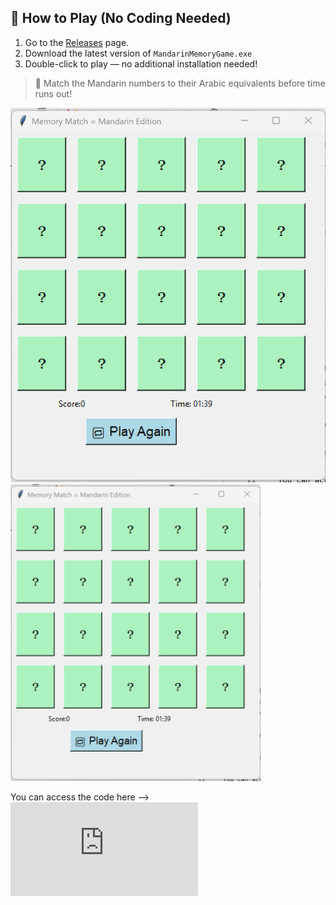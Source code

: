 ## 💾 How to Play (No Coding Needed)

1. Go to the [Releases](https://github.com/soniaclairesingh/python-projects/releases) page.
2. Download the latest version of `MandarinMemoryGame.exe`
3. Double-click to play — no additional installation needed!

> 🧠 Match the Mandarin numbers to their Arabic equivalents before time runs out!

![Game Screenshot](memory_match.png)
<img src="memory_match.png" alt="memory_match.png" width="400"/>

You can access the code here --> ![Game Python code](https://github.com/soniaclairesingh/python-projects/blob/main/memory_match.py)
